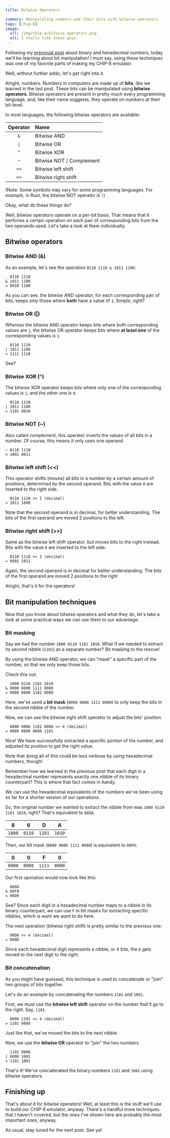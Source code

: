 ```yaml
---
title: Bitwise Operators

summary: Manipulating numbers and their bits with bitwise operators.
tags: [chip-8]
image:
  url: /img/chip-8/bitwise_operators.png
  alt: I really like these guys.
---
```


Following my [previoust post](/posts/chip-8/binary-and-hex) about binary and hexadecimal numbers, today we'll be learning about bit manipulation! I must say, using these techniques was one of my favorite parts of making my CHIP-8 emulator.

Well, without further addo, let's get right into it.

Alright, numbers. Numbers in computers are made up of **bits**, like we learned in the last post. These bits can be manipulated using **bitwise operators**. Bitwise operators are present in pretty much every programming language, and, like their name suggests, they operate on numbers at their bit-level.

In most languages, the following bitwise operators are available:

| Operator | Name                     |
| :------: | :----------------------- |
|   `&`    | Bitwise AND              |
|   `\|`   | Bitwise OR               |
|   `^`    | Bitwise XOR              |
|   `~`    | Bitwise NOT / Complement |
|   `<<`   | Bitwise left shift       |
|   `>>`   | Bitwise right shift      |

(Note: Some symbols may vary for some programming languages. For example, in Rust, the bitwise NOT operator is `!`)

Okay, what do these things do?

Well, bitwise operators operate on a per-bit basis. That means that it performs a certain operation on each pair of corresponding bits from the two operands used. Let's take a look at them individually.

## Bitwise operators

### Bitwise AND (&)

As an example, let's see the operation `0110 1110 & 1011 1100`:

```text
  0110 1110
& 1011 1100
= 0010 1100
```

As you can see, the bitwise AND operator, for each corresponding pair of bits, keeps only those where **both** have a value of `1`. Simple, right?

### Bitwise OR (|)

Whereas the bitwise AND operator keeps bits where both corresponding values are `1`, the bitwise OR operator keeps bits where **at least one** of the corresponding values is `1`.

```text
  0110 1110
| 1011 1100
= 1111 1110
```

See?

### Bitwise XOR (^)

The bitwise XOR operator keeps bits where only one of the corresponding values is `1`, and the other one is `0`.

```text
  0110 1110
| 1011 1100
= 1101 0010
```

### Bitwise NOT (~)

Also called _complement_, this operator inverts the values of all bits in a number. Of course, this means it only uses one operand.

```text
~ 0110 1110
= 1001 0011
```

### Bitwise left shift (\<\<)

This operator shifts (moves) all bits in a number by a certain amount of positions, determined by the second operand. Bits with the value `0` are inserted to the right side.

```text
  0110 1110 << 2 (decimal)
= 1011 1000
```

Note that the second operand is in decimal, for better understanding. The bits of the first operand are moved 2 positions to the left.

### Bitwise right shift (>>)

Same as the bitwise left shift operator, but moves bits to the right instead. Bits with the value `0` are inserted to the left side.

```text
  0110 1110 >> 2 (decimal)
= 0001 1011
```

Again, the second operand is in decimal for better understanding. The bits of the first operand are moved 2 positions to the right

Alright, that's it for the operators!

## Bit manipulation techniques

Now that you know about bitwise operators and what they do, let's take a look at some practical ways we can use them to our advantage.

### Bit masking

Say we had the number `1000 0110 1101 1010`. What if we needed to extract its second nibble (`1101`) as a separate number? Bit masking to the rescue!

By using the bitwise AND operator, we can "mask" a specific part of the number, so that we only keep those bits.

Check this out:

```text
  1000 0110 1101 1010
& 0000 0000 1111 0000
= 0000 0000 1101 0000
```

Here, we've used a **bit mask** (`0000 0000 1111 0000`) to only keep the bits in the second nibble of the number.

Now, we can use the bitwise right shift operator to adjust the bits' position.

```text
  0000 0000 1101 0000 >> 4 (decimal)
= 0000 0000 0000 1101
```

Nice! We have successfully extracted a specific portion of the number, and adjusted its position to get the right value.

Note that doing all of this could be less verbose by using hexadecimal numbers, though!

Remember how we learned in the previous post that each digit in a hexadecimal number represents exactly one nibble of its binary counterpart? This is where that fact comes in handy.

We can use the hexadecimal equivalents of the numbers we've been using so far for a shorter version of our operations.

So, the original number we wanted to extract the nibble from was `1000 0110 1101 1010`, right? That's equivalent to `86DA`.

|   8    |   6    |   D    |   A    |
| :----: | :----: | :----: | :----: |
| `1000` | `0110` | `1101` | `1010` |

Then, our bit mask (`0000 0000 1111 0000`) is equivalent to `00F0`:

|   0    |   0    |   F    |   0    |
| :----: | :----: | :----: | :----: |
| `0000` | `0000` | `1111` | `0000` |

Our first operation would now look like this:

```text
  86DA
& 00F0
= 00D0
```

See? Since each digit in a hexadecimal number maps to a nibble in its binary counterpart, we can use `F` in bit masks for extracting specific nibbles, which is want we want to do here.

The next operation (bitwise right shift) is pretty similar to the previous one:

```text
  00D0 >> 4 (decimal)
= 000D
```

Since each hexadecimal digit represents a nibble, or 4 bits, the `D` gets moved to the next digit to the right.

### Bit concatenation

As you might have guessed, this technique is used to concatenate or "join" two groups of bits together.

Let's do an example by concatenating the numbers `1101` and `1001`.

First, we must use the **bitwise left shift** operator on the number that'll go to the right. Say, `1101`.

```text
  0000 1101 << 4 (decimal)
= 1101 0000
```

Just like that, we've moved the bits to the next nibble.

Now, we use the **bitwise OR** operator to "join" the two numbers.

```text
  1101 0000
| 0000 1001
= 1101 1001
```

That's it! We've concatenated the binary numbers `1101` and `1001` using bitwise operators.

## Finishing up

That's about it for bitwise operators! Well, at least this is the stuff we'll use to build our CHIP-8 emulator, anyway. There's a handful more techniques that I haven't covered, but the ones I've shown here are probably the most important ones, anyway.

As usual, stay tuned for the next post. See ya!
